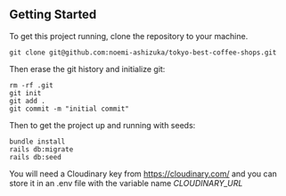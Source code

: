 ## Getting Started

To get this project running, clone the repository to your machine. 
```
git clone git@github.com:noemi-ashizuka/tokyo-best-coffee-shops.git
```
Then erase the git history and initialize git:
```
rm -rf .git
git init
git add .
git commit -m "initial commit"
```
Then to get the project up and running with seeds:
```
bundle install
rails db:migrate
rails db:seed
```
You will need a Cloudinary key from https://cloudinary.com/ and you can store it in an .env file with the variable name *CLOUDINARY_URL*
